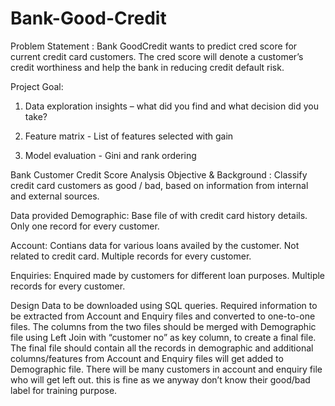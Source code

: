 # Bank-Good-Credit
Problem Statement : Bank GoodCredit wants to predict cred score for current credit card customers. The cred score will denote a customer’s credit worthiness and help the bank in reducing credit default risk. 

Project Goal:

1. Data exploration insights – what did you find and what decision did you take?

2. Feature matrix - List of features selected with gain

3. Model evaluation - Gini and rank ordering


Bank Customer Credit Score Analysis
Objective & Background : Classify credit card customers as good / bad, based on information from internal and external sources.

Data provided Demographic: Base file of with credit card history details. Only one record for every customer.

Account: Contians data for various loans availed by the customer. Not related to credit card. Multiple records for every customer.

Enquiries: Enquired made by customers for different loan purposes. Multiple records for every customer.

Design Data to be downloaded using SQL queries. Required information to be extracted from Account and Enquiry files and converted to one-to-one files. The columns from the two files should be merged with Demographic file using Left Join with “customer no” as key column, to create a final file. The final file should contain all the records in demographic and additional columns/features from Account and Enquiry files will get added to Demographic file. There will be many customers in account and enquiry file who will get left out. this is fine as we anyway don’t know their good/bad label for training purpose.
